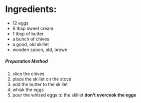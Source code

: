 # Ingredients:

- 12 eggs
- 6 tbsp sweet cream
- 1 tbsp of butter
- a bunch of chives
- a good, old skillet
- wooden spoon, old, brown

##### Preparation Method
1. slice the chives
2. place the skillet on the stove
3. add the butter to the skillet
4. whisk the eggs
5. pour the whised eggs to the skillet
**don't overcook the eggs**
